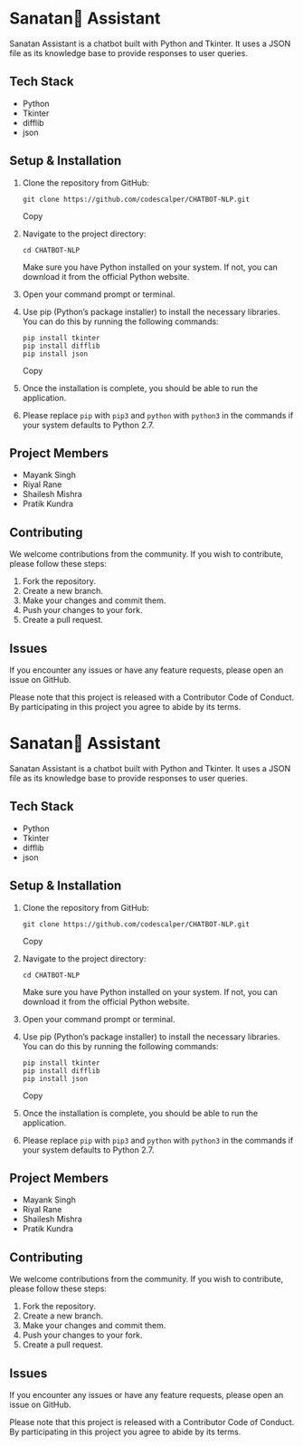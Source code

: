 # Sanatan🚩 Assistant

Sanatan Assistant is a chatbot built with Python and Tkinter. It uses a JSON file as its knowledge base to provide responses to user queries.

## Tech Stack

- Python
- Tkinter
- difflib
- json

## Setup & Installation

1.  Clone the repository from GitHub:

    ```
    git clone https://github.com/codescalper/CHATBOT-NLP.git

    ```

    Copy

2.  Navigate to the project directory:

    ```
    cd CHATBOT-NLP
    ```

    Make sure you have Python installed on your system. If not, you can download it from the official Python website.

3.  Open your command prompt or terminal.
4.  Use pip (Python’s package installer) to install the necessary libraries. You can do this by running the following commands:

    ```
    pip install tkinter
    pip install difflib
    pip install json

    ```

    Copy

5.  Once the installation is complete, you should be able to run the application.
6.  Please replace `pip` with `pip3` and `python` with `python3` in the commands if your system defaults to Python 2.7.

## Project Members

- Mayank Singh
- Riyal Rane
- Shailesh Mishra
- Pratik Kundra

## Contributing

We welcome contributions from the community. If you wish to contribute, please follow these steps:

1.  Fork the repository.
2.  Create a new branch.
3.  Make your changes and commit them.
4.  Push your changes to your fork.
5.  Create a pull request.

## Issues

If you encounter any issues or have any feature requests, please open an issue on GitHub.

Please note that this project is released with a Contributor Code of Conduct. By participating in this project you agree to abide by its terms.

# Sanatan🚩 Assistant

Sanatan Assistant is a chatbot built with Python and Tkinter. It uses a JSON file as its knowledge base to provide responses to user queries.

## Tech Stack

- Python
- Tkinter
- difflib
- json

## Setup & Installation

1.  Clone the repository from GitHub:

    ```
    git clone https://github.com/codescalper/CHATBOT-NLP.git

    ```

    Copy

2.  Navigate to the project directory:

    ```
    cd CHATBOT-NLP
    ```

    Make sure you have Python installed on your system. If not, you can download it from the official Python website.

3.  Open your command prompt or terminal.
4.  Use pip (Python’s package installer) to install the necessary libraries. You can do this by running the following commands:

    ```
    pip install tkinter
    pip install difflib
    pip install json

    ```

    Copy

5.  Once the installation is complete, you should be able to run the application.
6.  Please replace `pip` with `pip3` and `python` with `python3` in the commands if your system defaults to Python 2.7.

## Project Members

- Mayank Singh
- Riyal Rane
- Shailesh Mishra
- Pratik Kundra

## Contributing

We welcome contributions from the community. If you wish to contribute, please follow these steps:

1.  Fork the repository.
2.  Create a new branch.
3.  Make your changes and commit them.
4.  Push your changes to your fork.
5.  Create a pull request.

## Issues

If you encounter any issues or have any feature requests, please open an issue on GitHub.

Please note that this project is released with a Contributor Code of Conduct. By participating in this project you agree to abide by its terms.
